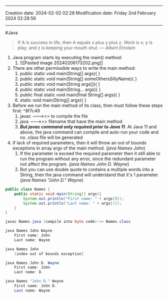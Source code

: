
----
Creation date: 2024-02-02 02:28
Modification date: Friday 2nd February 2024 02:28:56

----

#Java 

> If A is success in life, then A equals x plus y plus z. Work is x; y is play; and z is keeping your mouth shut.
> — <cite>Albert Einstein</cite>

1. Java program starts by executing the main() method:
	1. ![[Pasted image 20240206173202.png]]
2. There are other permissible ways to write the main method:
	1. public static void main(String[] args){ }
	2. public static void main(String[] someOthersSillyName){ }
	3. public static void main(String args[]){ }
	4. public static void main(String... args){ }
	5. public final static void main(final String[] args){ }
	6. static void main(String[] args){ }
3. Before we run the main method of its class, then must follow these steps first: ^8f7c49
	1. javac --->>> to compile the file
	2. java --->>> filename that have the main method
	3. ***But javac command only required prior to Java 11***. At Java 11 and above, the java command can compile and auto-run your code and no .class file will be generated
4. If lack of required parameters, then it will throw an out of bounds exceptions in array args of the main method. (*java Names John*)
	1. If the parameter is exceed the required parameter then it still able to run the program without any error, since the redundant parameter not affect the program. (*java Names John D. Wayne*)
	2. But you can use double quote to contains a multiple words into a String, then the java command will understand that it's 1 parameter. (*java Names "John D." Wayne*)


```java
public class Names {
	public static void main(String[] args){
		System.out.println("First name: " + args[0]);
		System.out.println("Last name: " + args[1]);
	}
}
```

```java
javac Names.java (compile into byte code)->> Names.class
```

```java
java Names John Wayne
	First name: John
	Last name: Wayne
```

```java
java Names John
	[index out of bounds exception]
```

```java
java Names John D. Wayne
	First name: John
	Last name: D.
```

```java
java Names "John D." Wayne
	First name: John D.
	Last name: Wayne
```